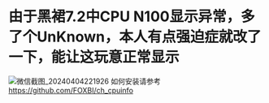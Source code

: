 # 由于黑裙7.2中CPU N100显示异常，多了个UnKnown，本人有点强迫症就改了一下，能让这玩意正常显示
![微信截图_20240404221926](https://github.com/daxiguaya/ch_cpuinfo/assets/106169431/c8b0b76e-2de1-4389-85b1-6539d6ec624f)
如何安装请参考 https://github.com/FOXBI/ch_cpuinfo
